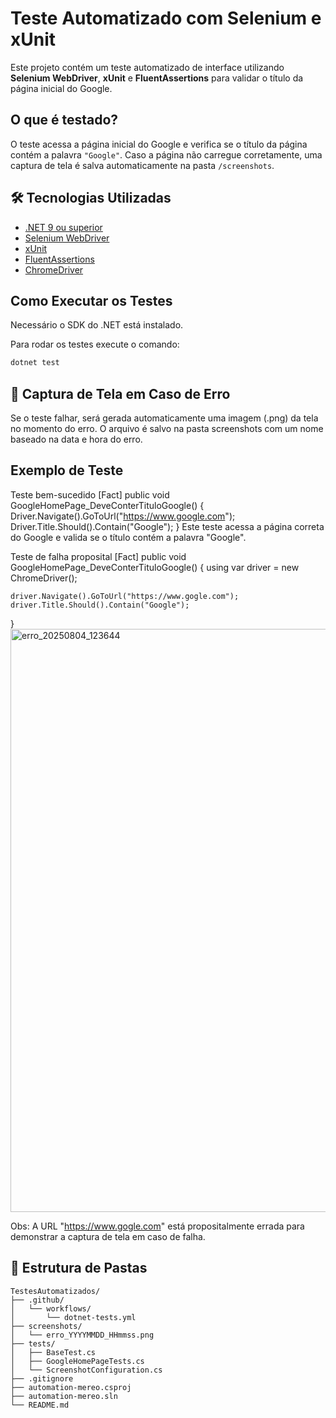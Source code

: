 # Teste Automatizado com Selenium e xUnit

Este projeto contém um teste automatizado de interface utilizando **Selenium WebDriver**, **xUnit** e **FluentAssertions** para validar o título da página inicial do Google.

## O que é testado?

O teste acessa a página inicial do Google e verifica se o título da página contém a palavra `"Google"`. Caso a página não carregue corretamente, uma captura de tela é salva automaticamente na pasta `/screenshots`.

## 🛠️ Tecnologias Utilizadas

- [.NET 9 ou superior](https://dotnet.microsoft.com/)
- [Selenium WebDriver](https://www.selenium.dev/)
- [xUnit](https://xunit.net/)
- [FluentAssertions](https://fluentassertions.com/)
- [ChromeDriver](https://sites.google.com/a/chromium.org/chromedriver/)

## Como Executar os Testes

Necessário o SDK do .NET está instalado. 

Para rodar os testes execute o comando:

```bash
dotnet test
```

## 📸 Captura de Tela em Caso de Erro
Se o teste falhar, será gerada automaticamente uma imagem (.png) da tela no momento do erro. O arquivo é salvo na pasta screenshots com um nome baseado na data e hora do erro.


## Exemplo de Teste
Teste bem-sucedido
[Fact]
public void GoogleHomePage_DeveConterTituloGoogle()
{
    Driver.Navigate().GoToUrl("https://www.google.com");
    Driver.Title.Should().Contain("Google");
}
Este teste acessa a página correta do Google e valida se o título contém a palavra "Google".

Teste de falha proposital
[Fact]
public void GoogleHomePage_DeveConterTituloGoogle()
{
    using var driver = new ChromeDriver();

    driver.Navigate().GoToUrl("https://www.gogle.com");
    driver.Title.Should().Contain("Google");
}
<img width="1904" height="933" alt="erro_20250804_123644" src="https://github.com/user-attachments/assets/3a85f89f-ab79-4ab4-bded-db5db1a96639" />

Obs: A URL "https://www.gogle.com" está propositalmente errada para demonstrar a captura de tela em caso de falha.

## 📁 Estrutura de Pastas
```
TestesAutomatizados/
├── .github/
│   └── workflows/
│       └── dotnet-tests.yml
├── screenshots/
│   └── erro_YYYYMMDD_HHmmss.png
├── tests/
│   ├── BaseTest.cs
│   ├── GoogleHomePageTests.cs
│   └── ScreenshotConfiguration.cs
├── .gitignore
├── automation-mereo.csproj
├── automation-mereo.sln
└── README.md
```



